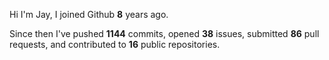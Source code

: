 Hi I'm Jay, I joined Github **8** years ago.

Since then I've pushed **1144** commits, opened **38** issues, submitted **86** pull requests, and contributed to **16** public repositories.
